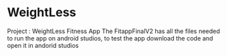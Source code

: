 # WeightLess
Project : WeightLess Fitness App
The FitappFinalV2 has all the files needed to run the app on android studios, to test the app download the code and open it in andorid studios

